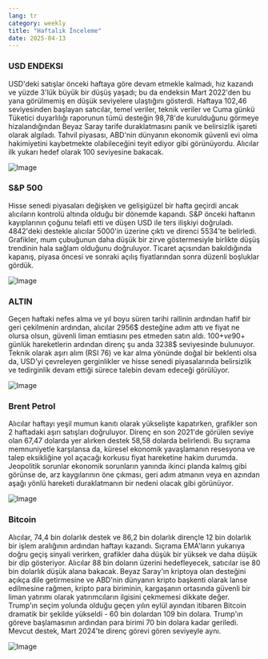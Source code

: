 ```yaml
---
lang: tr
category: weekly
title: "Haftalık İnceleme"
date: 2025-04-13
---
```


### USD ENDEKSI

USD'deki satışlar önceki haftaya göre devam etmekle kalmadı, hız kazandı ve yüzde 3'lük büyük bir düşüş yaşadı; bu da endeksin Mart 2022'den bu yana görülmemiş en düşük seviyelere ulaştığını gösterdi. Haftaya 102,46 seviyesinden başlayan satıcılar, temel veriler, teknik veriler ve Cuma günkü Tüketici duyarlılığı raporunun tümü desteğin 98,78'de kurulduğunu görmeye hizalandığından Beyaz Saray tarife duraklatmasını panik ve belirsizlik işareti olarak algıladı. Tahvil piyasası, ABD'nin dünyanın ekonomik güvenli evi olma hakimiyetini kaybetmekte olabileceğini teyit ediyor gibi görünüyordu. Alıcılar ilk yukarı hedef olarak 100 seviyesine bakacak. 

![Image](https://markleighedu.github.io/img/Apr-2025/13-Apr-2025/usdindex.jpg)

### S&P 500

Hisse senedi piyasaları değişken ve gelişigüzel bir hafta geçirdi ancak alıcıların kontrolü altında olduğu bir dönemde kapandı. S&P önceki haftanın kayıplarının çoğunu telafi etti ve düşen USD ile ters ilişkiyi doğruladı. 4842'deki destekle alıcılar 5000'in üzerine çıktı ve direnci 5534'te belirledi. Grafikler, mum çubuğunun daha düşük bir zirve göstermesiyle birlikte düşüş trendinin hala sağlam olduğunu doğruluyor. Ticaret açısından bakıldığında kapanış, piyasa öncesi ve sonraki açılış fiyatlarından sonra düzenli boşluklar gördük.  

![Image](https://markleighedu.github.io/img/Apr-2025/13-Apr-2025/sp500.jpg)

### ALTIN

Geçen haftaki nefes alma ve yıl boyu süren tarihi rallinin ardından hafif bir geri çekilmenin ardından, alıcılar 2956$ desteğine adım attı ve fiyat ne olursa olsun, güvenli liman emtiasını pes etmeden satın aldı. 100$+ ve 90$+ günlük hareketlerin ardından direnç şu anda 3238$ seviyesinde bulunuyor. Teknik olarak aşırı alım (RSI 76) ve kar alma yönünde doğal bir beklenti olsa da, USD'yi çevreleyen gerginlikler ve hisse senedi piyasalarında belirsizlik ve tedirginlik devam ettiği sürece talebin devam edeceği görülüyor. 

![Image](https://markleighedu.github.io/img/Apr-2025/13-Apr-2025/gold.jpg)

### Brent Petrol

Alıcılar haftayı yeşil mumun kanıtı olarak yükselişte kapatırken, grafikler son 2 haftadaki aşırı satışları doğruluyor. Direnç en son 2021'de görülen seviye olan 67,47 dolarda yer alırken destek 58,58 dolarda belirlendi. Bu sıçrama memnuniyetle karşılansa da, küresel ekonomik yavaşlamanın resesyona ve talep eksikliğine yol açacağı korkusu fiyat hareketine hakim durumda. Jeopolitik sorunlar ekonomik sorunların yanında ikinci planda kalmış gibi görünse de, arz kaygılarının öne çıkması, geri adım atmanın veya en azından aşağı yönlü hareketi duraklatmanın bir nedeni olacak gibi görünüyor.

![Image](https://markleighedu.github.io/img/Apr-2025/13-Apr-2025/brentoil.jpg)

### Bitcoin

Alıcılar, 74,4 bin dolarlık destek ve 86,2 bin dolarlık dirençle 12 bin dolarlık bir işlem aralığının ardından haftayı kazandı. Sıçrama EMA'ların yukarıya doğru geçiş sinyali verirken, grafikler daha düşük bir yüksek ve daha düşük bir dip gösteriyor. Alıcılar 88 bin doların üzerini hedefleyecek, satıcılar ise 80 bin dolarlık düşük alana bakacak. Beyaz Saray'ın kriptoya olan desteğini açıkça dile getirmesine ve ABD'nin dünyanın kripto başkenti olarak lanse edilmesine rağmen, kripto para biriminin, kargaşanın ortasında güvenli bir liman yatırımı olarak yatırımcıların ilgisini çekmemesi dikkate değer. Trump'ın seçim yolunda olduğu geçen yılın eylül ayından itibaren Bitcoin dramatik bir şekilde yükseldi - 60 bin dolardan 109 bin dolara. Trump'ın göreve başlamasının ardından para birimi 70 bin dolara kadar geriledi. Mevcut destek, Mart 2024'te direnç görevi gören seviyeyle aynı.

![Image](https://markleighedu.github.io/img/Apr-2025/13-Apr-2025/bitcoin.jpg)

